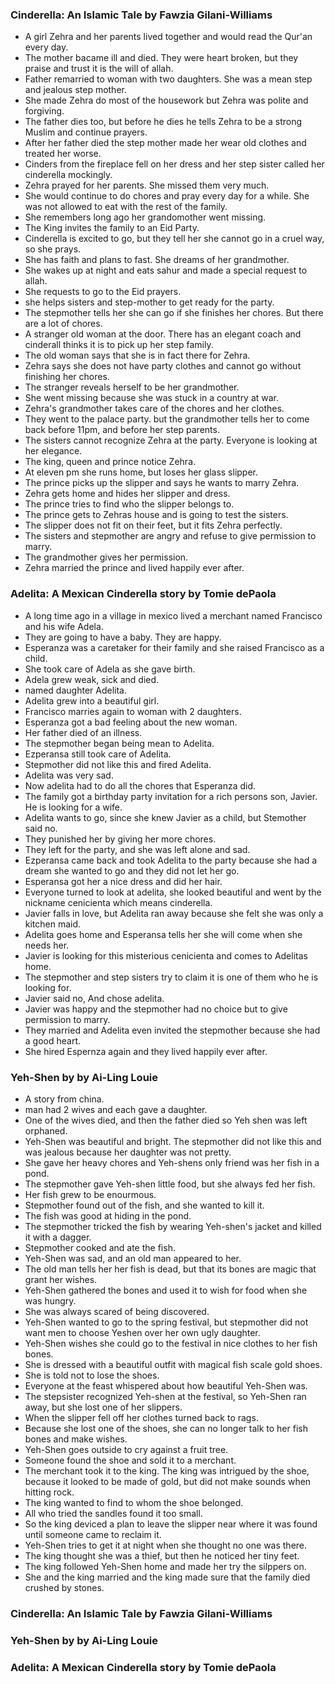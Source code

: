### Cinderella: An Islamic Tale by Fawzia Gilani-Williams

- A girl Zehra and her parents lived together and would read the Qur'an every day. 
- The mother bacame ill and died. They were heart broken, but they praise and trust it is the will of allah. 
- Father remarried to woman with two daughters. She was a mean step and jealous step mother. 
- She made Zehra do most of the housework but Zehra was polite and forgiving. 
- The father dies too, but before he dies he tells Zehra to be a strong Muslim and continue prayers. 
- After her father died the step mother made her wear old clothes and treated her worse. 
- Cinders from the fireplace fell on her dress and her step sister called her cinderella mockingly.
- Zehra prayed for her parents. She missed them very much. 
- She would continue to do chores and pray every day for a while. She was not allowed to eat with the rest of the family. 
- She remembers long ago her grandomother went missing.
- The King invites the family to an Eid Party. 
- Cinderella is excited to go, but they tell her she cannot go in a cruel way, so she prays. 
- She has faith and plans to fast. She dreams of her grandmother. 
- She wakes up at night and eats sahur and made a special request to allah. 
- She requests to go to the Eid prayers.
- she helps sisters and step-mother to get ready for the party.
- The stepmother tells her she can go if she finishes her chores. But there are a lot of chores. 
- A stranger old woman at the door. There has an elegant coach and cinderall thinks it is to pick up her step family. 
- The old woman says that she is in fact there for Zehra. 
- Zehra says she does not have party clothes and cannot go without finishing her chores. 
- The stranger reveals herself to be her grandmother.
- She went missing because she was stuck in a country at war.
- Zehra's grandmother takes care of the chores and her clothes.
- They went to the palace party. but the grandmother tells her to come back before 11pm, and before her step parents.
- The sisters cannot recognize Zehra at the party. Everyone is looking at her elegance. 
- The king, queen and prince notice Zehra. 
- At eleven pm she runs home, but loses her glass slipper.
- The prince picks up the slipper and says he wants to marry Zehra. 
- Zehra gets home and hides her slipper and dress. 
- The prince tries to find who the slipper belongs to. 
- The prince gets to Zehras house and is going to test the sisters. 
- The slipper does not fit on their feet, but it fits Zehra perfectly. 
- The sisters and stepmother are angry and refuse to give permission to marry. 
- The grandmother gives her permission. 
- Zehra married the prince and lived happily ever after.

### Adelita: A Mexican Cinderella story by Tomie dePaola
- A long time ago in a village in mexico lived a merchant named Francisco and his wife Adela. 
- They are going to have a baby. They are happy.
- Esperanza was a caretaker for their family and she raised Francisco as a child. 
- She took care of Adela as she gave birth. 
- Adela grew weak, sick and died.
- named daughter Adelita.
- Adelita grew into a beautiful girl. 
- Francisco marries again to woman with 2 daughters. 
- Esperanza got a bad feeling about the new woman. 
- Her father died of an illness. 
- The stepmother began being mean to Adelita. 
- Ezperansa still took care of Adelita. 
- Stepmother did not like this and fired Adelita. 
- Adelita was very sad. 
- Now adelita had to do all the chores that Esperanza did.
- The family got a birthday party invitation for a rich persons son, Javier. He is looking for a wife. 
- Adelita wants to go, since she knew Javier as a child, but Stemother said no.
- They punished her by giving her more chores.
- They left for the party, and she was left alone and sad. 
- Ezperansa came back and took Adelita to the party because she had a dream she wanted to go and they did not let her go.
- Esperansa got her a nice dress and did her hair. 
- Everyone turned to look at adelita, she looked beautiful and went by the nickname cenicienta which means cinderella. 
- Javier falls in love, but Adelita ran away because she felt she was only a kitchen maid. 
- Adelita goes home and Esperansa tells her she will come when she needs her.
- Javier is looking for this misterious cenicienta and comes to Adelitas home. 
- The stepmother and step sisters try to claim it is one of them who he is looking for. 
- Javier said no, And chose adelita.
- Javier was happy and the stepmother had no choice but to give permission to marry. 
- They married and Adelita even invited the stepmother because she had a good heart. 
- She hired Espernza again and they lived happily ever after.

### Yeh-Shen by by Ai-Ling Louie
- A story from china.
- man had 2 wives and each gave a daughter.
- One of the wives died, and then the father died so Yeh shen was left orphaned.
- Yeh-Shen was beautiful and bright. The stepmother did not like this and was jealous because her daughter was not pretty. 
- She gave her heavy chores and Yeh-shens only friend was her fish in a pond.
- The stepmother gave Yeh-shen little food, but she always fed her fish.
- Her fish grew to be enourmous.
- Stepmother found out of the fish, and she wanted to kill it.
- The fish was good at hiding in the pond.
- The stepmother tricked the fish by wearing Yeh-shen's jacket and killed it with a dagger. 
- Stepmother cooked and ate the fish.
- Yeh-Shen was sad, and an old man appeared to her. 
- The old man tells her her fish is dead, but that its bones are magic that grant her wishes.
- Yeh-Shen gathered the bones and used it to wish for food when she was hungry. 
- She was always scared of being discovered.
- Yeh-Shen wanted to go to the spring festival, but stepmother did not want men to choose Yeshen over her own ugly daughter.
- Yeh-Shen wishes she could go to the festival in nice clothes to her fish bones. 
- She is dressed with a beautiful outfit with magical fish scale gold shoes.
- She is told not to lose the shoes.
- Everyone at the feast whispered about how beautiful Yeh-Shen was. 
- The stepsister recognized Yeh-shen at the festival, so Yeh-Shen ran away, but she lost one of her slippers.
- When the slipper fell off her clothes turned back to rags.
- Because she lost one of the shoes, she can no longer talk to her fish bones and make wishes.
- Yeh-Shen goes outside to cry against a fruit tree.
- Someone found the shoe and sold it to a merchant. 
- The merchant took it to the king. The king was intrigued by the shoe, because it looked to be made of gold, but did not make sounds when hitting rock.
- The king wanted to find to whom the shoe belonged.
- All who tried the sandles found it too small. 
- So the king deviced a plan to leave the slipper near where it was found until someone came to reclaim it.
- Yeh-Shen tries to get it at night when she thought no one was there.
- The king thought she was a thief, but then he noticed her tiny feet. 
- The king followed Yeh-Shen home and made her try the silppers on.
- She and the king married and the king made sure that the family died crushed by stones.


### Cinderella: An Islamic Tale by Fawzia Gilani-Williams
### Yeh-Shen by by Ai-Ling Louie
### Adelita: A Mexican Cinderella story by Tomie dePaola
